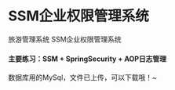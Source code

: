 # SSM企业权限管理系统
旅游管理系统 SSM企业权限管理系统

#### 主要练习：SSM + SpringSecurity + AOP日志管理

数据库用的MySql，文件已上传，可以下载哦！~

